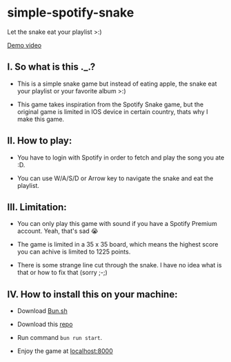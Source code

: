 # simple-spotify-snake
Let the snake eat your playlist >:)

[Demo video](https://youtu.be/A5zP_rVKGVU?si=K7MhdBCa1rGZV3Ah)

## I. So what is this ._.?

+ This is a simple snake game but instead of eating apple, the snake eat your playlist or your favorite album >:)

+ This game takes inspiration from the Spotify Snake game, but the original game is limited in IOS device in certain country, thats why I make this game.

## II. How to play:

+ You have to login with Spotify in order to fetch and play the song you ate :D.

+ You can use W/A/S/D or Arrow key to navigate the snake and eat the playlist.

## III. Limitation:

+ You can only play this game with sound if you have a Spotify Premium account. Yeah, that's sad 😭

+ The game is limited in a 35 x 35 board, which means the highest score you can achive is limited to 1225 points.

+ There is some strange line cut through the snake. I have no idea what is that or how to fix that (sorry ;-;)

## IV. How to install this on your machine:

+ Download [Bun.sh](https://bun.sh/)

+ Download this [repo](https://github.com/VaitoSoi/simple-spotify-snake)

+ Run command `bun run start`.

+ Enjoy the game at [localhost:8000](http://localhost:8000)
